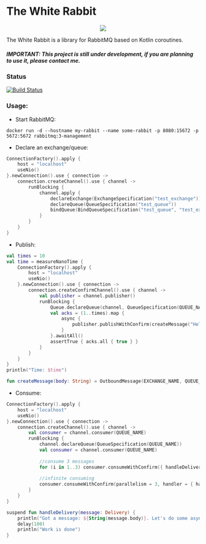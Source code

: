# The White Rabbit
<p align="center">
    <img src ="https://github.com/viartemev/the-white-rabbit/blob/master/art/the-white-rabbit.png?raw=true"/>
</p>

The White Rabbit is a library for RabbitMQ based on Kotlin coroutines.

##### *IMPORTANT: This project is still under development, if you are planning to use it, please contact me.*

### Status
[![Build Status](https://travis-ci.org/viartemev/the-white-rabbit.svg?branch=master)](https://travis-ci.org/viartemev/the-white-rabbit)

### Usage:
- Start RabbitMQ: 
```docker
docker run -d --hostname my-rabbit --name some-rabbit -p 8080:15672 -p 5672:5672 rabbitmq:3-management
```

- Declare an exchange/queue:
```kotlin
ConnectionFactory().apply {
    host = "localhost"
    useNio()
}.newConnection().use { connection ->
    connection.createChannel().use { channel ->
        runBlocking {
            channel.apply {
                declareExchange(ExchangeSpecification("test_exchange"))
                declareQueue(QueueSpecification("test_queue"))
                bindQueue(BindQueueSpecification("test_queue", "test_exchange", "test_queue"))
            }
        }
    }
}
```
- Publish: 
```kotlin
val times = 10
val time = measureNanoTime {
    ConnectionFactory().apply {
        host = "localhost"
        useNio()
    }.newConnection().use { connection ->
        connection.createConfirmChannel().use { channel ->
            val publisher = channel.publisher()
            runBlocking {
                Queue.declareQueue(channel, QueueSpecification(QUEUE_NAME))
                val acks = (1..times).map {
                    async {
                        publisher.publishWithConfirm(createMessage("Hello #$it"))
                    }
                }.awaitAll()
                assertTrue { acks.all { true } }
            }
        }
    }
}
println("Time: $time")

fun createMessage(body: String) = OutboundMessage(EXCHANGE_NAME, QUEUE_NAME, MessageProperties.PERSISTENT_BASIC, body.toByteArray(charset("UTF-8")))
```

- Consume:
```kotlin
ConnectionFactory().apply {
    host = "localhost"
    useNio()
}.newConnection().use { connection ->
    connection.createChannel().use { channel ->
        val consumer = channel.consumer(QUEUE_NAME)
        runBlocking {
            channel.declareQueue(QueueSpecification(QUEUE_NAME))
            val consumer = channel.consumer(QUEUE_NAME)
            
            //consume 3 messages
            for (i in 1..3) consumer.consumeWithConfirm({ handleDelivery(it) })
            
            //infinite consuming
            consumer.consumeWithConfirm(parallelism = 3, handler = { handleDelivery(it) })
        }
    }
}

suspend fun handleDelivery(message: Delivery) {
    println("Got a message: ${String(message.body)}. Let's do some async work...")
    delay(100)
    println("Work is done")
}
```
